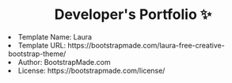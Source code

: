<p align="center">
  <h1 align="center">Developer's Portfolio ✨</h1>

  <p align="center">

<li>Template Name: Laura</li>
<li>Template URL: https://bootstrapmade.com/laura-free-creative-bootstrap-theme/</li>
<li>Author: BootstrapMade.com</li>
<li>License: https://bootstrapmade.com/license/</li>
